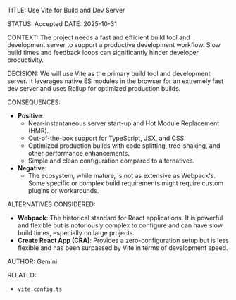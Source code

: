 TITLE: Use Vite for Build and Dev Server

STATUS: Accepted
DATE: 2025-10-31

CONTEXT:
The project needs a fast and efficient build tool and development server to support a productive development workflow.
Slow build times and feedback loops can significantly hinder developer productivity.

DECISION:
We will use Vite as the primary build tool and development server. It leverages native ES modules in the browser for an
extremely fast dev server and uses Rollup for optimized production builds.

CONSEQUENCES:

- **Positive**:
  - Near-instantaneous server start-up and Hot Module Replacement (HMR).
  - Out-of-the-box support for TypeScript, JSX, and CSS.
  - Optimized production builds with code splitting, tree-shaking, and other performance enhancements.
  - Simple and clean configuration compared to alternatives.
- **Negative**:
  - The ecosystem, while mature, is not as extensive as Webpack's. Some specific or complex build requirements might
    require custom plugins or workarounds.

ALTERNATIVES CONSIDERED:

- **Webpack**: The historical standard for React applications. It is powerful and flexible but is notoriously complex to
  configure and can have slow build times, especially on large projects.
- **Create React App (CRA)**: Provides a zero-configuration setup but is less flexible and has been surpassed by Vite in
  terms of development speed.

AUTHOR: Gemini

RELATED:

- `vite.config.ts`
